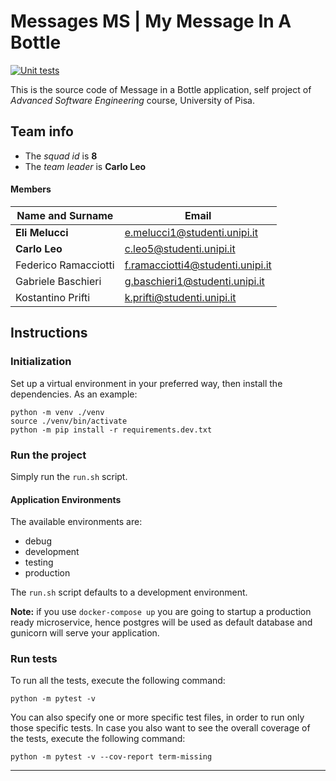 # Messages MS | My Message In A Bottle
[![Unit tests](https://github.com/ASE-2021-Squad8/MMIAB-message-microservice/actions/workflows/tests.yml/badge.svg)](https://github.com/ASE-2021-Squad8/MMIAB-message-microservice/actions/workflows/tests.yml)

This is the source code of Message in a Bottle application, self project of *Advanced Software Engineering* course,
University of Pisa.

## Team info

- The *squad id* is **8**
- The *team leader* is **Carlo Leo**

#### Members

| Name and Surname     | Email                            |
|----------------------|----------------------------------|
| **Eli Melucci**      | e.melucci1@studenti.unipi.it     |
| **Carlo Leo**        | c.leo5@studenti.unipi.it         |
| Federico Ramacciotti | f.ramacciotti4@studenti.unipi.it |
| Gabriele Baschieri   | g.baschieri1@studenti.unipi.it   |
| Kostantino Prifti    | k.prifti@studenti.unipi.it       |


## Instructions
### Initialization
Set up a virtual environment in your preferred way, then install the dependencies.
As an example:
```
python -m venv ./venv
source ./venv/bin/activate
python -m pip install -r requirements.dev.txt
```

### Run the project

Simply run the `run.sh` script.

#### Application Environments

The available environments are:

- debug
- development
- testing
- production

The `run.sh` script defaults to a development environment.

**Note:** if you use `docker-compose up` you are going to startup a production ready microservice, hence postgres will be used as default database and gunicorn will serve your application.

### Run tests

To run all the tests, execute the following command:

`python -m pytest -v`

You can also specify one or more specific test files, in order to run only those specific tests.
In case you also want to see the overall coverage of the tests, execute the following command:

`python -m pytest -v --cov-report term-missing`

---
